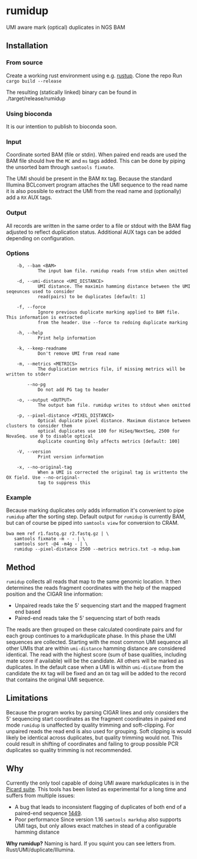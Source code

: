 # rumidup
UMI aware mark (optical) duplicates in NGS BAM

## Installation
### From source
Create a working rust environment using e.g. [rustup](https://rustup.rs/).
Clone the repo
Run `cargo build --release`

The resulting (statically linked) binary can be found in ./target/release/rumidup

### Using bioconda
It is our intention to publish to bioconda soon.


### Input
Coordinate sorted BAM (file or stdin). When paired end reads are used the BAM
file should hve the `MC` and `ms` tags added. This can be done by piping the
unsorted bam through `samtools fixmate`.

The UMI should be present in the BAM `RX` tag. Because the standard Illumina
BCLconvert program attaches the UMI sequence to the read name it is also
possible to extract the UMI from the read name and (optionally) add a `RX` AUX
tags.

### Output
All records are written in the same order to a file or stdout with the BAM flag
adjusted to reflect duplication status. Additional AUX tags can be added
depending on configuration.

### Options
```
    -b, --bam <BAM>
            The input bam file. rumidup reads from stdin when omitted

    -d, --umi-distance <UMI_DISTANCE>
            UMI distance. The maximin hamming distance between the UMI seqeunces used to consider
            read(pairs) to be duplicates [default: 1]

    -f, --force
            Ignore previous duplicate marking applied to BAM file. This information is extracted
            from the header. Use --force to redoing duplicate marking

    -h, --help
            Print help information

    -k, --keep-readname
            Don't remove UMI from read name

    -m, --metrics <METRICS>
            The duplication metrics file, if missing metrics will be written to stderr

        --no-pg
            Do not add PG tag to header

    -o, --output <OUTPUT>
            The output bam file. rumidup writes to stdout when omitted

    -p, --pixel-distance <PIXEL_DISTANCE>
            Optical duplicate pixel distance. Maximum distance between clusters to consider them
            optical duplicates use 100 for HiSeq/NextSeq, 2500 for NovaSeq. use 0 to disable optical
            duplicate counting Only affects metrics [default: 100]

    -V, --version
            Print version information

    -x, --no-original-tag
            When a UMI is corrected the original tag is writtento the OX field. Use --no-original-
            tag to suppress this

```

### Example
Because marking duplicates only adds information it's convenient to pipe
`rumidup` after the sorting step. Default output for `rumidup` is currently BAM,
but can of course be piped into `samtools view` for conversion to CRAM.


```
bwa mem ref r1.fastq.gz r2.fastq.gz | \
   samtools fixmate -m - - | \
   samtools sort -@4 -m4g - | \
   rumidup --pixel-distance 2500 --metrics metrics.txt -o mdup.bam
```


## Method
`rumidup` collects all reads that map to the same genomic location. It then determines
the reads fragment coordinates with the help of the mapped position and the
CIGAR line information:
 - Unpaired reads take the 5' sequencing start and the mapped fragment end based
 - Paired-end reads take the 5' sequencing start of both reads

The reads are then grouped on these calculated coordinate pairs and for each
group continues to a markduplicate phase. In this phase the UMI sequences are
collected. Starting with the most common UMI sequence all other UMIs that are
within `umi-distance` hamming distance are considered identical. The read with
the highest score (sum of base qualities, including mate score if available)
will be the candidate. All others will be marked as duplicates. In the default
case when a UMI is within `umi-distane` from the candidate the `RX` tag will be
fixed and an `OX` tag will be added to the record that contains the original
UMI sequence.


## Limitations
Because the program works by parsing CIGAR lines and only considers the 5'
sequencing start coordinates as the fragment coordinates in paired end mode
`rumidup` is unaffected by quality trimming and soft-clipping. For unpaired reads
the read end is also used for grouping. Soft clipping is would likely be
identical across duplicates, but quality trimming would not. This could result
in shifting of coordinates and failing to group possible PCR duplicates so
quality trimming is not recommended.

## Why
Currently the only tool capable of doing UMI aware markduplicates is in the [Picard suite](https://broadinstitute.github.io/picard/command-line-overview.html#UmiAwareMarkDuplicatesWithMateCigar). This tools has been listed as experimental for a long time and suffers from multiple issues:
  - A bug that leads to inconsistent flagging of duplicates of both end of a paired-end sequence [1449](https://github.com/broadinstitute/picard/issues/1449).
  - Poor performance
Since version 1.16 `samtools markdup` also supports UMI tags, but only allows exact matches in stead of a configurable hamming distance

**Why rumidup?**
Naming is hard. If you squint you can see letters from. Rust/UMI/duplicate/Illumina.

